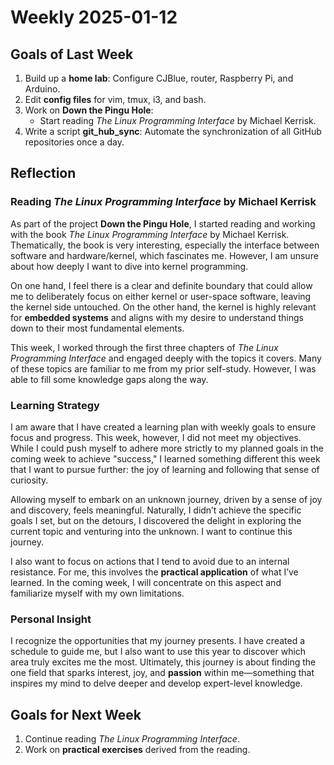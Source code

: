 # Weekly 2025-01-12

## Goals of Last Week
1. Build up a **home lab**: Configure CJBlue, router, Raspberry Pi, and Arduino.  
2. Edit **config files** for vim, tmux, i3, and bash.  
3. Work on **Down the Pingu Hole**:  
   - Start reading *The Linux Programming Interface* by Michael Kerrisk.  
4. Write a script **git_hub_sync**: Automate the synchronization of all GitHub repositories once a day.  

## Reflection

### Reading *The Linux Programming Interface* by Michael Kerrisk
As part of the project **Down the Pingu Hole**, I started reading and working with the book *The Linux Programming Interface* by Michael Kerrisk. Thematically, the book is very interesting, especially the interface between software and hardware/kernel, which fascinates me. However, I am unsure about how deeply I want to dive into kernel programming.  

On one hand, I feel there is a clear and definite boundary that could allow me to deliberately focus on either kernel or user-space software, leaving the kernel side untouched. On the other hand, the kernel is highly relevant for **embedded systems** and aligns with my desire to understand things down to their most fundamental elements.  

This week, I worked through the first three chapters of *The Linux Programming Interface* and engaged deeply with the topics it covers. Many of these topics are familiar to me from my prior self-study. However, I was able to fill some knowledge gaps along the way.  

### Learning Strategy
I am aware that I have created a learning plan with weekly goals to ensure focus and progress. This week, however, I did not meet my objectives. While I could push myself to adhere more strictly to my planned goals in the coming week to achieve "success," I learned something different this week that I want to pursue further: the joy of learning and following that sense of curiosity.  

Allowing myself to embark on an unknown journey, driven by a sense of joy and discovery, feels meaningful. Naturally, I didn’t achieve the specific goals I set, but on the detours, I discovered the delight in exploring the current topic and venturing into the unknown. I want to continue this journey.  

I also want to focus on actions that I tend to avoid due to an internal resistance. For me, this involves the **practical application** of what I’ve learned. In the coming week, I will concentrate on this aspect and familiarize myself with my own limitations.  

### Personal Insight
I recognize the opportunities that my journey presents. I have created a schedule to guide me, but I also want to use this year to discover which area truly excites me the most. Ultimately, this journey is about finding the one field that sparks interest, joy, and **passion** within me—something that inspires my mind to delve deeper and develop expert-level knowledge.  

## Goals for Next Week
1. Continue reading *The Linux Programming Interface*.  
2. Work on **practical exercises** derived from the reading.  
